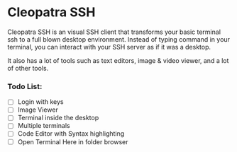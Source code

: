 # Cleopatra SSH
Cleopatra SSH is an visual SSH client that transforms your basic terminal ssh to a full blown desktop environment.
Instead of typing command in your terminal, you can interact with your SSH server as if it was a desktop.

It also has a lot of tools such as text editors, image & video viewer, and a lot of other tools.

### Todo List:
- [ ] Login with keys
- [ ] Image Viewer
- [ ] Terminal inside the desktop
- [ ] Multiple terminals
- [ ] Code Editor with Syntax highlighting
- [ ] Open Terminal Here in folder browser